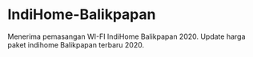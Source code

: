 # IndiHome-Balikpapan
Menerima pemasangan WI-FI IndiHome Balikpapan 2020. Update harga paket indihome Balikpapan terbaru 2020.
